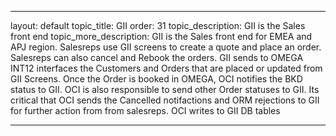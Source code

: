 ---

layout: default
topic_title: GII
order: 31
topic_description:   GII is the Sales front end
topic_more_description: GII is the Sales front end for EMEA and APJ region. Salesreps use GII screens to create a quote and place an order. Salesreps can also cancel and Rebook the orders. GII sends to OMEGA INT12 interfaces the Customers and Orders that are placed or updated from GII Screens. Once the Order is booked in OMEGA, OCI notifies the BKD status to GII. OCI is also responsible to send other Order statuses to GII. Its critical that OCI sends the Cancelled notifactions and ORM rejections to GII for further action from from salesreps. OCI writes to GII DB tables


---